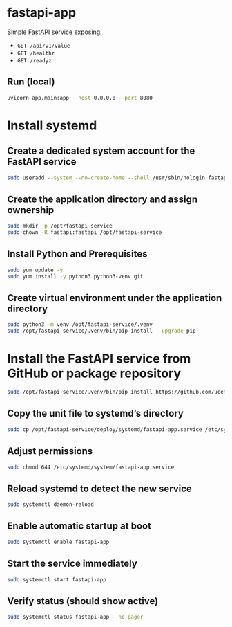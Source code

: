 # fastapi-app

Simple FastAPI service exposing:
- `GET /api/v1/value`
- `GET /healthz`
- `GET /readyz`


## Run (local)
```bash
uvicorn app.main:app --host 0.0.0.0 --port 8080
```

# Install systemd

## Create a dedicated system account for the FastAPI service
```bash
sudo useradd --system --no-create-home --shell /usr/sbin/nologin fastapi
```

## Create the application directory and assign ownership
```bash
sudo mkdir -p /opt/fastapi-service
sudo chown -R fastapi:fastapi /opt/fastapi-service
```

## Install Python and Prerequisites
```bash
sudo yum update -y
sudo yum install -y python3 python3-venv git
```

## Create virtual environment under the application directory
```bash
sudo python3 -m venv /opt/fastapi-service/.venv
sudo /opt/fastapi-service/.venv/bin/pip install --upgrade pip
```

# Install the FastAPI service from GitHub or package repository
```bash
sudo /opt/fastapi-service/.venv/bin/pip install https://github.com/ucef-h/fastapi/releases/download/v1.0.5/fastapi_service-1.0.5-py3-none-any.whl
``` 


## Copy the unit file to systemd’s directory
```bash
sudo cp /opt/fastapi-service/deploy/systemd/fastapi-app.service /etc/systemd/system/fastapi-app.service
``` 

## Adjust permissions
```bash
sudo chmod 644 /etc/systemd/system/fastapi-app.service
``` 

## Reload systemd to detect the new service
```bash
sudo systemctl daemon-reload
``` 

## Enable automatic startup at boot
```bash
sudo systemctl enable fastapi-app
``` 

## Start the service immediately
```bash
sudo systemctl start fastapi-app
``` 

## Verify status (should show active)
```bash
sudo systemctl status fastapi-app --no-pager
``` 
